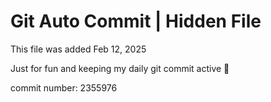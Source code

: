 # Git Auto Commit | Hidden File

This file was added Feb 12, 2025

Just for fun and keeping my daily git commit active 🤪

commit number: 2355976
